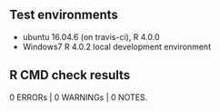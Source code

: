 ## Test environments
* ubuntu 16.04.6 (on travis-ci), R 4.0.0
* Windows7  R 4.0.2 local development environment

## R CMD check results

0 ERRORs | 0 WARNINGs | 0 NOTES. 


